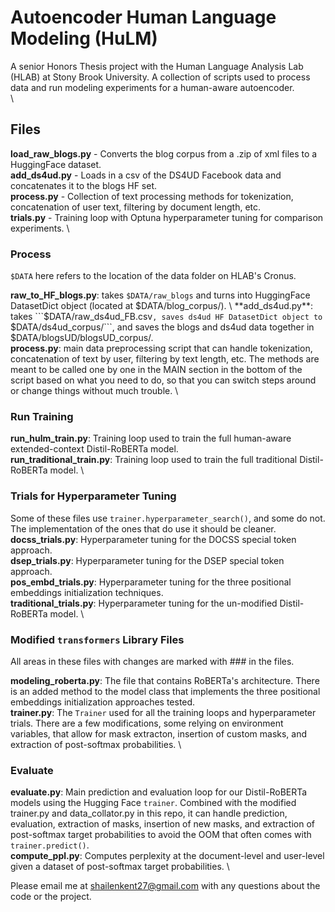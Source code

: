 # Autoencoder Human Language Modeling (HuLM)
A senior Honors Thesis project with the Human Language Analysis Lab (HLAB) at Stony Brook University. A collection of scripts used to process data and run modeling experiments for a human-aware autoencoder. \
\

## Files
**load_raw_blogs.py** - Converts the blog corpus from a .zip of xml files to a HuggingFace dataset. \
**add_ds4ud.py** - Loads in a csv of the DS4UD Facebook data and concatenates it to the blogs HF set. \
**process.py** - Collection of text processing methods for tokenization, concatenation of user text, filtering by document length, etc. \
**trials.py** - Training loop with Optuna hyperparameter tuning for comparison experiments. \

### Process
```$DATA``` here refers to the location of the data folder on HLAB's Cronus.

**raw_to_HF_blogs.py**: takes ```$DATA/raw_blogs``` and turns into HuggingFace DatasetDict object (located at $DATA/blog_corpus/). \
**add_ds4ud.py**: takes ```$DATA/raw_ds4ud_FB.csv```, saves ds4ud HF DatasetDict object to ```$DATA/ds4ud_corpus/```, and saves the blogs and ds4ud data together in $DATA/blogsUD/blogsUD_corpus/. \
**process.py**: main data preprocessing script that can handle tokenization, concatenation of text by user, filtering by text length, etc. The methods are meant to be called one by one in the MAIN section in the bottom of the script based on what you need to do, so that you can switch steps around or change things without much trouble. \

### Run Training
**run_hulm_train.py**: Training loop used to train the full human-aware extended-context Distil-RoBERTa model. \
**run_traditional_train.py**: Training loop used to train the full traditional Distil-RoBERTa model. \

### Trials for Hyperparameter Tuning
Some of these files use ```trainer.hyperparameter_search()```, and some do not. The implementation of the ones that do use it should be cleaner.
**docss_trials.py**: Hyperparameter tuning for the DOCSS special token approach. \
**dsep_trials.py**: Hyperparameter tuning for the DSEP special token approach. \
**pos_embd_trials.py**: Hyperparameter tuning for the three positional embeddings initialization techniques. \
**traditional_trials.py**: Hyperparameter tuning for the un-modified Distil-RoBERTa model. \

### Modified ```transformers``` Library Files
All areas in these files with changes are marked with \#\#\# in the files.

**modeling_roberta.py**: The file that contains RoBERTa's architecture. There is an added method to the model class that implements the three positional embeddings initialization approaches tested. \
**trainer.py**: The ```Trainer``` used for all the training loops and hyperparameter trials. There are a few modifications, some relying on environment variables, that allow for mask extracton, insertion of custom masks, and extraction of post-softmax probabilities. \


### Evaluate
**evaluate.py**: Main prediction and evaluation loop for our Distil-RoBERTa models using the Hugging Face ```trainer```. Combined with the modified trainer.py and data_collator.py in this repo, it can handle prediction, evaluation, extraction of masks, insertion of new masks, and extraction of post-softmax target probabilities to avoid the OOM that often comes with ```trainer.predict()```. \
**compute_ppl.py**: Computes perplexity at the document-level and user-level given a dataset of post-softmax target probabilities. \

Please email me at shailenkent27@gmail.com with any questions about the code or the project.